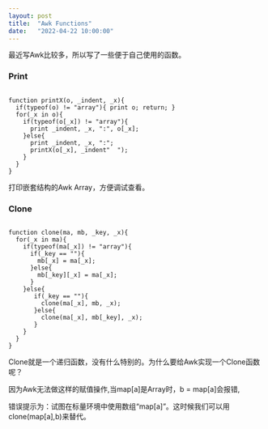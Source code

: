 ```yaml
---
layout: post
title:  "Awk Functions"
date:   "2022-04-22 10:00:00"
---
```


最近写Awk比较多，所以写了一些便于自己使用的函数。

### Print

```

function printX(o, _indent, _x){
  if(typeof(o) != "array"){ print o; return; }
  for(_x in o){
    if(typeof(o[_x]) != "array"){
      print _indent, _x, ":", o[_x];
    }else{
      print _indent, _x, ":";
      printX(o[_x], _indent"  ");
    }
  }
}

```

打印嵌套结构的Awk Array，方便调试查看。


### Clone

```

function clone(ma, mb, _key, _x){
  for(_x in ma){
    if(typeof(ma[_x]) != "array"){
      if(_key == ""){
        mb[_x] = ma[_x];
      }else{
        mb[_key][_x] = ma[_x];
      }
    }else{
       if(_key == ""){
         clone(ma[_x], mb, _x);
       }else{
         clone(ma[_x], mb[_key], _x);
       }
    }
  }
}

```

Clone就是一个递归函数，没有什么特别的。为什么要给Awk实现一个Clone函数呢？

因为Awk无法做这样的赋值操作,当map[a]是Array时，b = map[a]会报错,

错误提示为：试图在标量环境中使用数组“map[a]”。这时候我们可以用clone(map[a],b)来替代。

